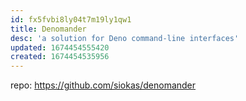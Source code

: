 ```yaml
---
id: fx5fvbi8ly04t7m19ly1qw1
title: Denomander
desc: 'a solution for Deno command-line interfaces'
updated: 1674454555420
created: 1674454535956
---
```


repo: https://github.com/siokas/denomander

